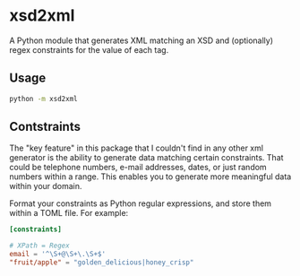 # xsd2xml
A Python module that generates XML matching an XSD and (optionally) regex constraints for the value of each tag.

## Usage

```bash
python -m xsd2xml
```

## Contstraints

The "key feature" in this package that I couldn't find in any other xml generator is the ability to generate data matching certain constraints. That could be telephone numbers, e-mail addresses, dates, or just random numbers within a range. This enables you to generate more meaningful data within your domain.

Format your constraints as Python regular expressions, and store them within a TOML file. For example:

```toml
[constraints]

# XPath = Regex
email = '^\S+@\S+\.\S+$'
"fruit/apple" = "golden_delicious|honey_crisp"
```
